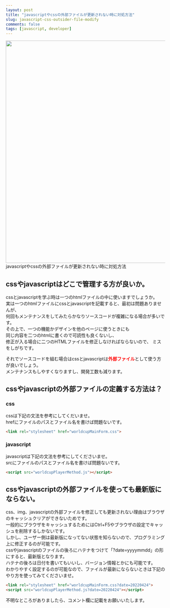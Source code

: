 ```yaml
---
layout: post
title: "javascriptやcssの外部ファイルが更新されない時に対処方法"
slug: javascript-css-outsider-file-modify
comments: false
tags: [javascript, developer]
---
```

<img src="https://drive.google.com/uc?export=view&id=1u7BSBIt1dMa6djlVbF-VmF72fTZ1X3TL"  width="700">
javascriptやcssの外部ファイルが更新されない時に対処方法    

## cssやjavascriptはどこで管理する方が良いか。
cssとjavascriptを学ぶ時は一つのhtmlファイルの中に使いますでしょうか。  
実は一つのhtmlファイルにcssとjavascriptを記載すると、最初は問題ありませんが、  
何回もメンテナンスをしてみたらかなりソースコードが複雑になる場合が多いです。  
その上で、一つの機能かデザインを他のページに使うときにも  
同じ内容を二つのhtmlに書くので可読性も良くないし、  
修正が入る場合に二つのHTMLファイルを修正しなければならないので、
ミスをしがちです。  

それでソースコードを組む場合はcssとjavascriptは<span style="color:red"><strong>外部ファイル</strong></span>として使う方が良いでしょう。  
メンテナンスもしやすくなりますし、開発工数も減ります。

## cssやjavascriptの外部ファイルの定義する方法は？

### css
cssは下記の文法を参考にしてくだいませ。  
hrefにファイルのパスとファイル名を書けば問題ないです。  

```html
<link rel="stylesheet" href="worldcupMainForm.css">
```

### javascript
javascriptは下記の文法を参考にしてくださいませ。  
srcにファイルのパスとファイル名を書けば問題ないです。  
```html
<script src="worldcupPlayerMethod.js"></script>
```

## cssやjavascriptの外部ファイルを使っても最新版にならない。
css、img、javascriptの外部ファイルを修正しても更新されない理由はブラウザのキャッシュクリアができないためです。  
一般的にブラウザをキャッシュするためにはCtrl+F5やブラウザの設定でキャッシュを削除するしかないです。  
しかし、ユーザー側は最新版になってない状態を知らないので、プログラミング上に修正するのが可能です。  
cssやjavascriptのファイルの後ろにハテナをつけて「?date=yyyymmdd」の形にすると、最新版となります。  
ハテナの後ろは日付を書いてもいいし、バージョン情報とかにも可能です。  
わかりやすく設定するのが可能なので、ファイルが最新にならないときは下記のやり方を使ってみてくださいませ。  

```html
<link rel="stylesheet" href="worldcupMainForm.css?date=20220424">
<script src="worldcupPlayerMethod.js?date=20220424"></script>
```

不明なところがありましたら、コメント欄に記載をお願いいたします。　　
